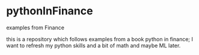 # pythonInFinance
examples from Finance

this is a repository which follows examples from a book python in finance;
I want to refresh my python skills and a bit of math and maybe ML later.
